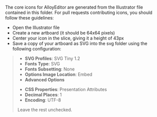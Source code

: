 The core icons for AlloyEditor are generated from the Illustrator file contained in this folder. For pull requests contributing icons, you should follow these guidelines:

-   Open the Illustrator file
-   Create a new artboard (it should be 64x64 pixels)
-   Center your icon in the slice, giving it a height of 43px
-   Save a copy of your artboard as SVG into the svg folder using the following configuration:

> -   **SVG Profiles**: SVG Tiny 1.2
> -   **Fonts Type**: SVG
> -   **Fonts Subsetting**: None
> -   **Options Image Location**: Embed
> -   **Advanced Options**
>
> *   **CSS Properties**: Presentation Attributes
> *   **Decimal Places**: 1
> *   **Encoding**: UTF-8
>
> Leave the rest unchecked.
